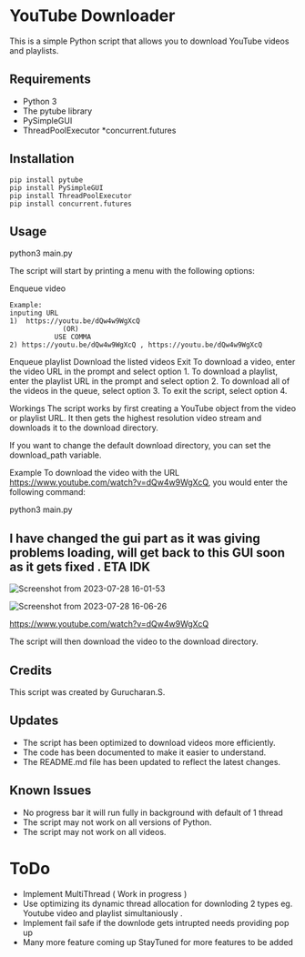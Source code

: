 # YouTube Downloader

This is a simple Python script that allows you to download YouTube videos and playlists.
## Requirements

* Python 3
* The pytube library
* PySimpleGUI
* ThreadPoolExecutor
*concurrent.futures

## Installation
```
pip install pytube
pip install PySimpleGUI
pip install ThreadPoolExecutor
pip install concurrent.futures
```


## Usage

python3 main.py

The script will start by printing a menu with the following options:

Enqueue video
```
Example: 
inputing URL 
1)  https://youtu.be/dQw4w9WgXcQ
             (OR)
           USE COMMA 
2) https://youtu.be/dQw4w9WgXcQ , https://youtu.be/dQw4w9WgXcQ
```
Enqueue playlist
Download the listed videos
Exit
To download a video, enter the video URL in the prompt and select option 1. To download a playlist, enter the playlist URL in the prompt and select option 2. To download all of the videos in the queue, select option 3. To exit the script, select option 4.

Workings
The script works by first creating a YouTube object from the video or playlist URL. It then gets the highest resolution video stream and downloads it to the download directory.

If you want to change the default download directory, you can set the download_path variable.

Example
To download the video with the URL https://www.youtube.com/watch?v=dQw4w9WgXcQ, you would enter the following command:

python3 main.py

## I have changed the gui part as it was giving problems loading, will get back to this GUI soon as it gets fixed . ETA IDK
![Screenshot from 2023-07-28 16-01-53](https://github.com/GurucharanSavanth/Youtube_Downloder/assets/70633240/813118ed-445e-4659-b471-c82ac15d1f6b)

![Screenshot from 2023-07-28 16-06-26](https://github.com/GurucharanSavanth/Youtube_Downloder/assets/70633240/f97b2586-3ed0-4d07-9d98-8241fe2639ca)

https://www.youtube.com/watch?v=dQw4w9WgXcQ


The script will then download the video to the download directory.

## Credits

This script was created by Gurucharan.S.


## Updates

* The script has been optimized to download videos more efficiently.
* The code has been documented to make it easier to understand.
* The README.md file has been updated to reflect the latest changes.

## Known Issues
* No progress bar it will run fully in background with default of 1 thread
* The script may not work on all versions of Python.
* The script may not work on all videos.

# ToDo
* Implement MultiThread ( Work in progress )
* Use optimizing its dynamic thread allocation for downloding 2 types eg. Youtube video and playlist simultaniously .
* Implement fail safe if the downlode gets intrupted needs providing pop up
* Many more feature coming up StayTuned for more features to be added





